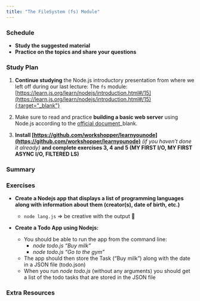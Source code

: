 ```yaml
---
title: "The FileSystem (fs) Module"
---
```


### Schedule

  - **Study the suggested material**
  - **Practice on the topics and share your questions**

### Study Plan

  1. **Continue studying** the Node.js introductory presentation from where we left off during our last lecture: The `fs` module: [https://learn.js.org/learn/nodejs/introduction.html#/15](https://learn.js.org/learn/nodejs/introduction.html#/15){:target="_blank"}

  2. Make sure to read and practice **building a basic web server** using Node.js according to the [official document](https://nodejs.org/en/learn/getting-started/introduction-to-nodejs#an-example-nodejs-application)_blank.

  3. **Install [https://github.com/workshopper/learnyounode](https://github.com/workshopper/learnyounode)** *(if you haven’t done it already)* **and complete exercises 3, 4 and 5 (MY FIRST I/O, MY FIRST ASYNC I/O, FILTERED LS)**  

### Summary

### Exercises

  - **Create a Nodejs app that displays a list of programming languages along with information about them (creator(s), date of birth, etc.)**  
    - `node lang.js` => be creative with the output 🙂

  - **Create a Todo App using Nodejs:**  
    - You should be able to run the app from the command line:  
      - *node todo.js “Buy milk”*  
      - *node todo.js “Go to the gym”*  
    - The app should then store the Task (“Buy milk”) along with the date in a JSON file (todo.json)  
    - When you run *node todo.js* (without any arguments) you should get a list of the todo tasks that are stored in the JSON file  

### Extra Resources